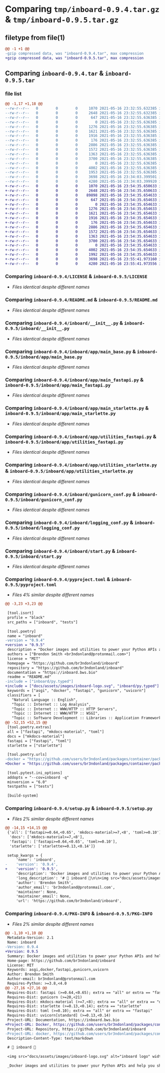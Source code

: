# Comparing `tmp/inboard-0.9.4.tar.gz` & `tmp/inboard-0.9.5.tar.gz`

## filetype from file(1)

```diff
@@ -1 +1 @@
-gzip compressed data, was "inboard-0.9.4.tar", max compression
+gzip compressed data, was "inboard-0.9.5.tar", max compression
```

## Comparing `inboard-0.9.4.tar` & `inboard-0.9.5.tar`

### file list

```diff
@@ -1,17 +1,18 @@
--rw-r--r--   0        0        0     1070 2021-05-16 23:32:55.632385 inboard-0.9.4/LICENSE
--rw-r--r--   0        0        0     2648 2021-05-16 23:32:55.632385 inboard-0.9.4/README.md
--rw-r--r--   0        0        0      647 2021-05-16 23:32:55.636385 inboard-0.9.4/inboard/__init__.py
--rw-r--r--   0        0        0        0 2021-05-16 23:32:55.636385 inboard-0.9.4/inboard/app/__init__.py
--rw-r--r--   0        0        0     1276 2021-05-16 23:32:55.636385 inboard-0.9.4/inboard/app/main_base.py
--rw-r--r--   0        0        0     1621 2021-05-16 23:32:55.636385 inboard-0.9.4/inboard/app/main_fastapi.py
--rw-r--r--   0        0        0     1916 2021-05-16 23:32:55.636385 inboard-0.9.4/inboard/app/main_starlette.py
--rw-r--r--   0        0        0      176 2021-05-16 23:32:55.636385 inboard-0.9.4/inboard/app/prestart.py
--rw-r--r--   0        0        0     2886 2021-05-16 23:32:55.636385 inboard-0.9.4/inboard/app/utilities_fastapi.py
--rw-r--r--   0        0        0     1572 2021-05-16 23:32:55.636385 inboard-0.9.4/inboard/app/utilities_starlette.py
--rw-r--r--   0        0        0     1363 2021-05-16 23:32:55.636385 inboard-0.9.4/inboard/gunicorn_conf.py
--rw-r--r--   0        0        0     3700 2021-05-16 23:32:55.636385 inboard-0.9.4/inboard/logging_conf.py
--rw-r--r--   0        0        0        0 2021-05-16 23:32:55.636385 inboard-0.9.4/inboard/py.typed
--rw-r--r--   0        0        0     4002 2021-05-16 23:32:55.636385 inboard-0.9.4/inboard/start.py
--rw-r--r--   0        0        0     1953 2021-05-16 23:32:55.636385 inboard-0.9.4/pyproject.toml
--rw-r--r--   0        0        0     3698 2021-05-16 23:34:03.399501 inboard-0.9.4/setup.py
--rw-r--r--   0        0        0     4280 2021-05-16 23:34:03.399920 inboard-0.9.4/PKG-INFO
+-rw-r--r--   0        0        0     1070 2021-05-16 23:54:35.650633 inboard-0.9.5/LICENSE
+-rw-r--r--   0        0        0     2648 2021-05-16 23:54:35.650633 inboard-0.9.5/README.md
+-rw-r--r--   0        0        0    89898 2021-05-16 23:54:35.654633 inboard-0.9.5/docs/assets/images/inboard-logo.svg
+-rw-r--r--   0        0        0      647 2021-05-16 23:54:35.654633 inboard-0.9.5/inboard/__init__.py
+-rw-r--r--   0        0        0        0 2021-05-16 23:54:35.654633 inboard-0.9.5/inboard/app/__init__.py
+-rw-r--r--   0        0        0     1276 2021-05-16 23:54:35.654633 inboard-0.9.5/inboard/app/main_base.py
+-rw-r--r--   0        0        0     1621 2021-05-16 23:54:35.654633 inboard-0.9.5/inboard/app/main_fastapi.py
+-rw-r--r--   0        0        0     1916 2021-05-16 23:54:35.654633 inboard-0.9.5/inboard/app/main_starlette.py
+-rw-r--r--   0        0        0      176 2021-05-16 23:54:35.654633 inboard-0.9.5/inboard/app/prestart.py
+-rw-r--r--   0        0        0     2886 2021-05-16 23:54:35.654633 inboard-0.9.5/inboard/app/utilities_fastapi.py
+-rw-r--r--   0        0        0     1572 2021-05-16 23:54:35.654633 inboard-0.9.5/inboard/app/utilities_starlette.py
+-rw-r--r--   0        0        0     1363 2021-05-16 23:54:35.654633 inboard-0.9.5/inboard/gunicorn_conf.py
+-rw-r--r--   0        0        0     3700 2021-05-16 23:54:35.654633 inboard-0.9.5/inboard/logging_conf.py
+-rw-r--r--   0        0        0        0 2021-05-16 23:54:35.654633 inboard-0.9.5/inboard/py.typed
+-rw-r--r--   0        0        0     4002 2021-05-16 23:54:35.654633 inboard-0.9.5/inboard/start.py
+-rw-r--r--   0        0        0     1992 2021-05-16 23:54:35.654633 inboard-0.9.5/pyproject.toml
+-rw-r--r--   0        0        0     3698 2021-05-16 23:55:41.973160 inboard-0.9.5/setup.py
+-rw-r--r--   0        0        0     4280 2021-05-16 23:55:41.973556 inboard-0.9.5/PKG-INFO
```

### Comparing `inboard-0.9.4/LICENSE` & `inboard-0.9.5/LICENSE`

 * *Files identical despite different names*

### Comparing `inboard-0.9.4/README.md` & `inboard-0.9.5/README.md`

 * *Files identical despite different names*

### Comparing `inboard-0.9.4/inboard/__init__.py` & `inboard-0.9.5/inboard/__init__.py`

 * *Files identical despite different names*

### Comparing `inboard-0.9.4/inboard/app/main_base.py` & `inboard-0.9.5/inboard/app/main_base.py`

 * *Files identical despite different names*

### Comparing `inboard-0.9.4/inboard/app/main_fastapi.py` & `inboard-0.9.5/inboard/app/main_fastapi.py`

 * *Files identical despite different names*

### Comparing `inboard-0.9.4/inboard/app/main_starlette.py` & `inboard-0.9.5/inboard/app/main_starlette.py`

 * *Files identical despite different names*

### Comparing `inboard-0.9.4/inboard/app/utilities_fastapi.py` & `inboard-0.9.5/inboard/app/utilities_fastapi.py`

 * *Files identical despite different names*

### Comparing `inboard-0.9.4/inboard/app/utilities_starlette.py` & `inboard-0.9.5/inboard/app/utilities_starlette.py`

 * *Files identical despite different names*

### Comparing `inboard-0.9.4/inboard/gunicorn_conf.py` & `inboard-0.9.5/inboard/gunicorn_conf.py`

 * *Files identical despite different names*

### Comparing `inboard-0.9.4/inboard/logging_conf.py` & `inboard-0.9.5/inboard/logging_conf.py`

 * *Files identical despite different names*

### Comparing `inboard-0.9.4/inboard/start.py` & `inboard-0.9.5/inboard/start.py`

 * *Files identical despite different names*

### Comparing `inboard-0.9.4/pyproject.toml` & `inboard-0.9.5/pyproject.toml`

 * *Files 4% similar despite different names*

```diff
@@ -3,23 +3,23 @@
 
 [tool.isort]
 profile = "black"
 src_paths = ["inboard", "tests"]
 
 [tool.poetry]
 name = "inboard"
-version = "0.9.4"
+version = "0.9.5"
 description = "Docker images and utilities to power your Python APIs and help you ship faster."
 authors = ["Brendon Smith <br3ndonland@protonmail.com>"]
 license = "MIT"
 homepage = "https://github.com/br3ndonland/inboard"
 repository = "https://github.com/br3ndonland/inboard"
 documentation = "https://inboard.bws.bio"
 readme = "README.md"
-include = ["inboard/py.typed"]
+include = ["docs/assets/images/inboard-logo.svg", "inboard/py.typed"]
 keywords = ["asgi", "docker", "fastapi", "gunicorn", "uvicorn"]
 classifiers = [
   "Natural Language :: English",
   "Topic :: Internet :: Log Analysis",
   "Topic :: Internet :: WWW/HTTP :: HTTP Servers",
   "Topic :: Internet :: WWW/HTTP :: WSGI",
   "Topic :: Software Development :: Libraries :: Application Frameworks",
@@ -52,15 +52,15 @@
 [tool.poetry.extras]
 all = ["fastapi", "mkdocs-material", "toml"]
 docs = ["mkdocs-material"]
 fastapi = ["fastapi", "toml"]
 starlette = ["starlette"]
 
 [tool.poetry.urls]
-docker = "https://github.com/users/br3ndonland/packages/container/package/inboard"
+Docker = "https://github.com/users/br3ndonland/packages/container/package/inboard"
 
 [tool.pytest.ini_options]
 addopts = "--cov=inboard -q"
 minversion = "6.0"
 testpaths = ["tests"]
 
 [build-system]
```

### Comparing `inboard-0.9.4/setup.py` & `inboard-0.9.5/setup.py`

 * *Files 2% similar despite different names*

```diff
@@ -14,15 +14,15 @@
 {'all': ['fastapi>=0.64,<0.65', 'mkdocs-material>=7,<8', 'toml>=0.10'],
  'docs': ['mkdocs-material>=7,<8'],
  'fastapi': ['fastapi>=0.64,<0.65', 'toml>=0.10'],
  'starlette': ['starlette>=0.13,<0.14']}
 
 setup_kwargs = {
     'name': 'inboard',
-    'version': '0.9.4',
+    'version': '0.9.5',
     'description': 'Docker images and utilities to power your Python APIs and help you ship faster.',
     'long_description': '# 🚢 inboard 🐳\n\n<img src="docs/assets/images/inboard-logo.svg" alt="inboard logo" width="90%" />\n\n_Docker images and utilities to power your Python APIs and help you ship faster._\n\n[![PyPI](https://img.shields.io/pypi/v/inboard?color=success)](https://pypi.org/project/inboard/)\n[![GitHub Container Registry](https://img.shields.io/badge/github%20container%20registry-inboard-success)](https://github.com/users/br3ndonland/packages/container/package/inboard)\n[![Imports: isort](https://img.shields.io/badge/%20imports-isort-%231674b1?style=flat&labelColor=ef8336)](https://pycqa.github.io/isort/)\n[![Code style: black](https://img.shields.io/badge/code%20style-black-000000.svg)](https://black.readthedocs.io/en/stable/)\n\n[![builds](https://github.com/br3ndonland/inboard/workflows/builds/badge.svg)](https://github.com/br3ndonland/inboard/actions)\n[![hooks](https://github.com/br3ndonland/inboard/workflows/hooks/badge.svg)](https://github.com/br3ndonland/inboard/actions)\n[![tests](https://github.com/br3ndonland/inboard/workflows/tests/badge.svg)](https://github.com/br3ndonland/inboard/actions)\n[![codecov](https://codecov.io/gh/br3ndonland/inboard/branch/develop/graph/badge.svg)](https://codecov.io/gh/br3ndonland/inboard)\n\n[![Mentioned in Awesome FastAPI](https://awesome.re/mentioned-badge-flat.svg)](https://github.com/mjhea0/awesome-fastapi)\n\n## Description\n\nThis repository provides [Docker images](https://github.com/users/br3ndonland/packages/container/package/inboard) and a [PyPI package](https://pypi.org/project/inboard/) with useful utilities for Python web servers. It runs [Uvicorn with Gunicorn](https://www.uvicorn.org/), and can be used to build applications with [Starlette](https://www.starlette.io/) and [FastAPI](https://fastapi.tiangolo.com/).\n\n## Quickstart\n\n[Get started with Docker](https://www.docker.com/get-started), pull and run an image, and try an API endpoint.\n\n```sh\ndocker pull ghcr.io/br3ndonland/inboard\ndocker run -d -p 80:80 ghcr.io/br3ndonland/inboard\nhttp :80  # HTTPie: https://httpie.io/\n```\n\n## Documentation\n\nDocumentation is built with [Material for MkDocs](https://squidfunk.github.io/mkdocs-material/), deployed on [Vercel](https://vercel.com/), and available at [inboard.bws.bio](https://inboard.bws.bio) and [inboard.vercel.app](https://inboard.vercel.app).\n\n[Vercel build configuration](https://vercel.com/docs/build-step):\n\n- Build command: `python3 -m pip install \'mkdocs-material>=7.0.0,<=8.0.0\' && mkdocs build --site-dir public`\n- Output directory: `public` (default)\n\n[Vercel site configuration](https://vercel.com/docs/configuration) is specified in _[vercel.json](vercel.json)_.\n',
     'author': 'Brendon Smith',
     'author_email': 'br3ndonland@protonmail.com',
     'maintainer': None,
     'maintainer_email': None,
     'url': 'https://github.com/br3ndonland/inboard',
```

### Comparing `inboard-0.9.4/PKG-INFO` & `inboard-0.9.5/PKG-INFO`

 * *Files 2% similar despite different names*

```diff
@@ -1,10 +1,10 @@
 Metadata-Version: 2.1
 Name: inboard
-Version: 0.9.4
+Version: 0.9.5
 Summary: Docker images and utilities to power your Python APIs and help you ship faster.
 Home-page: https://github.com/br3ndonland/inboard
 License: MIT
 Keywords: asgi,docker,fastapi,gunicorn,uvicorn
 Author: Brendon Smith
 Author-email: br3ndonland@protonmail.com
 Requires-Python: >=3.8,<4.0
@@ -27,16 +27,16 @@
 Requires-Dist: fastapi (>=0.64,<0.65); extra == "all" or extra == "fastapi"
 Requires-Dist: gunicorn (>=20,<21)
 Requires-Dist: mkdocs-material (>=7,<8); extra == "all" or extra == "docs"
 Requires-Dist: starlette (>=0.13,<0.14); extra == "starlette"
 Requires-Dist: toml (>=0.10); extra == "all" or extra == "fastapi"
 Requires-Dist: uvicorn[standard] (>=0.13,<0.14)
 Project-URL: Documentation, https://inboard.bws.bio
+Project-URL: Docker, https://github.com/users/br3ndonland/packages/container/package/inboard
 Project-URL: Repository, https://github.com/br3ndonland/inboard
-Project-URL: docker, https://github.com/users/br3ndonland/packages/container/package/inboard
 Description-Content-Type: text/markdown
 
 # 🚢 inboard 🐳
 
 <img src="docs/assets/images/inboard-logo.svg" alt="inboard logo" width="90%" />
 
 _Docker images and utilities to power your Python APIs and help you ship faster._
```

